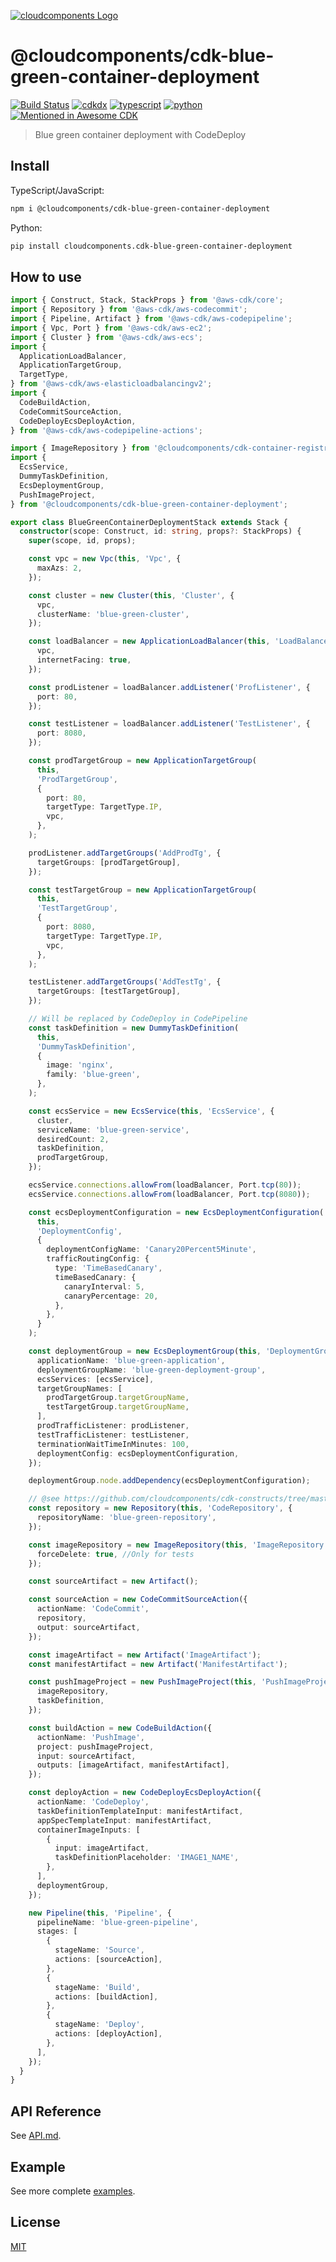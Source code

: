 [![cloudcomponents Logo](https://raw.githubusercontent.com/cloudcomponents/cdk-constructs/master/logo.png)](https://github.com/cloudcomponents/cdk-constructs)

# @cloudcomponents/cdk-blue-green-container-deployment 

[![Build Status](https://github.com/cloudcomponents/cdk-constructs/workflows/Build/badge.svg)](https://github.com/cloudcomponents/cdk-constructs/actions?query=workflow=Build)
[![cdkdx](https://img.shields.io/badge/buildtool-cdkdx-blue.svg)](https://github.com/hupe1980/cdkdx)
[![typescript](https://img.shields.io/badge/jsii-typescript-blueviolet.svg)](https://www.npmjs.com/package/@cloudcomponents/cdk-blue-green-container-deployment)
[![python](https://img.shields.io/badge/jsii-python-blueviolet.svg)](https://pypi.org/project/cloudcomponents.cdk-blue-green-container-deployment/)
[![Mentioned in Awesome CDK](https://awesome.re/mentioned-badge.svg)](https://github.com/kolomied/awesome-cdk)

> Blue green container deployment with CodeDeploy

## Install
TypeScript/JavaScript:

```bash
npm i @cloudcomponents/cdk-blue-green-container-deployment
```

Python:

```bash
pip install cloudcomponents.cdk-blue-green-container-deployment
```

## How to use

```typescript
import { Construct, Stack, StackProps } from '@aws-cdk/core';
import { Repository } from '@aws-cdk/aws-codecommit';
import { Pipeline, Artifact } from '@aws-cdk/aws-codepipeline';
import { Vpc, Port } from '@aws-cdk/aws-ec2';
import { Cluster } from '@aws-cdk/aws-ecs';
import {
  ApplicationLoadBalancer,
  ApplicationTargetGroup,
  TargetType,
} from '@aws-cdk/aws-elasticloadbalancingv2';
import {
  CodeBuildAction,
  CodeCommitSourceAction,
  CodeDeployEcsDeployAction,
} from '@aws-cdk/aws-codepipeline-actions';

import { ImageRepository } from '@cloudcomponents/cdk-container-registry';
import {
  EcsService,
  DummyTaskDefinition,
  EcsDeploymentGroup,
  PushImageProject,
} from '@cloudcomponents/cdk-blue-green-container-deployment';

export class BlueGreenContainerDeploymentStack extends Stack {
  constructor(scope: Construct, id: string, props?: StackProps) {
    super(scope, id, props);

    const vpc = new Vpc(this, 'Vpc', {
      maxAzs: 2,
    });

    const cluster = new Cluster(this, 'Cluster', {
      vpc,
      clusterName: 'blue-green-cluster',
    });

    const loadBalancer = new ApplicationLoadBalancer(this, 'LoadBalancer', {
      vpc,
      internetFacing: true,
    });

    const prodListener = loadBalancer.addListener('ProfListener', {
      port: 80,
    });

    const testListener = loadBalancer.addListener('TestListener', {
      port: 8080,
    });

    const prodTargetGroup = new ApplicationTargetGroup(
      this,
      'ProdTargetGroup',
      {
        port: 80,
        targetType: TargetType.IP,
        vpc,
      },
    );

    prodListener.addTargetGroups('AddProdTg', {
      targetGroups: [prodTargetGroup],
    });

    const testTargetGroup = new ApplicationTargetGroup(
      this,
      'TestTargetGroup',
      {
        port: 8080,
        targetType: TargetType.IP,
        vpc,
      },
    );

    testListener.addTargetGroups('AddTestTg', {
      targetGroups: [testTargetGroup],
    });

    // Will be replaced by CodeDeploy in CodePipeline
    const taskDefinition = new DummyTaskDefinition(
      this,
      'DummyTaskDefinition',
      {
        image: 'nginx',
        family: 'blue-green',
      },
    );

    const ecsService = new EcsService(this, 'EcsService', {
      cluster,
      serviceName: 'blue-green-service',
      desiredCount: 2,
      taskDefinition,
      prodTargetGroup,
    });

    ecsService.connections.allowFrom(loadBalancer, Port.tcp(80));
    ecsService.connections.allowFrom(loadBalancer, Port.tcp(8080));

    const ecsDeploymentConfiguration = new EcsDeploymentConfiguration(
      this,
      'DeploymentConfig',
      {
        deploymentConfigName: 'Canary20Percent5Minute',
        trafficRoutingConfig: {
          type: 'TimeBasedCanary',
          timeBasedCanary: {
            canaryInterval: 5,
            canaryPercentage: 20,
          },
        },
      }
    );

    const deploymentGroup = new EcsDeploymentGroup(this, 'DeploymentGroup', {
      applicationName: 'blue-green-application',
      deploymentGroupName: 'blue-green-deployment-group',
      ecsServices: [ecsService],
      targetGroupNames: [
        prodTargetGroup.targetGroupName,
        testTargetGroup.targetGroupName,
      ],
      prodTrafficListener: prodListener,
      testTrafficListener: testListener,
      terminationWaitTimeInMinutes: 100,
      deploymentConfig: ecsDeploymentConfiguration,
    });

    deploymentGroup.node.addDependency(ecsDeploymentConfiguration);

    // @see https://github.com/cloudcomponents/cdk-constructs/tree/master/examples/blue-green-container-deployment-example/blue-green-repository
    const repository = new Repository(this, 'CodeRepository', {
      repositoryName: 'blue-green-repository',
    });

    const imageRepository = new ImageRepository(this, 'ImageRepository', {
      forceDelete: true, //Only for tests
    });

    const sourceArtifact = new Artifact();

    const sourceAction = new CodeCommitSourceAction({
      actionName: 'CodeCommit',
      repository,
      output: sourceArtifact,
    });

    const imageArtifact = new Artifact('ImageArtifact');
    const manifestArtifact = new Artifact('ManifestArtifact');

    const pushImageProject = new PushImageProject(this, 'PushImageProject', {
      imageRepository,
      taskDefinition,
    });

    const buildAction = new CodeBuildAction({
      actionName: 'PushImage',
      project: pushImageProject,
      input: sourceArtifact,
      outputs: [imageArtifact, manifestArtifact],
    });

    const deployAction = new CodeDeployEcsDeployAction({
      actionName: 'CodeDeploy',
      taskDefinitionTemplateInput: manifestArtifact,
      appSpecTemplateInput: manifestArtifact,
      containerImageInputs: [
        {
          input: imageArtifact,
          taskDefinitionPlaceholder: 'IMAGE1_NAME',
        },
      ],
      deploymentGroup,
    });

    new Pipeline(this, 'Pipeline', {
      pipelineName: 'blue-green-pipeline',
      stages: [
        {
          stageName: 'Source',
          actions: [sourceAction],
        },
        {
          stageName: 'Build',
          actions: [buildAction],
        },
        {
          stageName: 'Deploy',
          actions: [deployAction],
        },
      ],
    });
  }
}
```

## API Reference

See [API.md](https://github.com/cloudcomponents/cdk-constructs/tree/master/packages/cdk-blue-green-container-deployment/API.md).

## Example

See more complete [examples](https://github.com/cloudcomponents/cdk-constructs/tree/master/examples).

## License

[MIT](https://github.com/cloudcomponents/cdk-constructs/tree/master/packages/cdk-blue-green-container-deployment//LICENSE)
